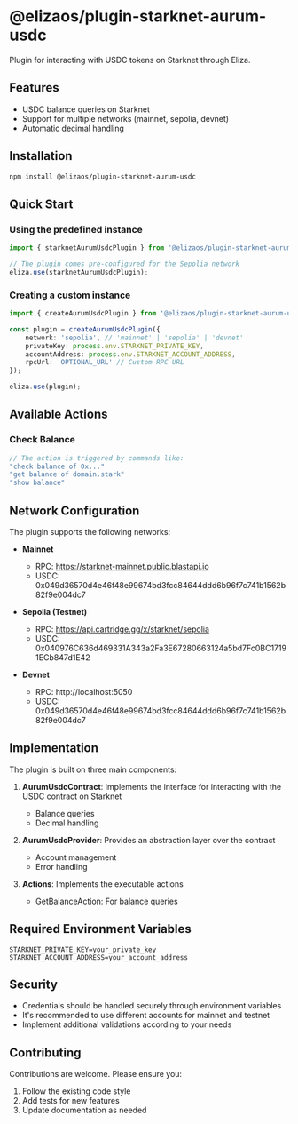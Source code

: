 # @elizaos/plugin-starknet-aurum-usdc

Plugin for interacting with USDC tokens on Starknet through Eliza.

## Features

- USDC balance queries on Starknet
- Support for multiple networks (mainnet, sepolia, devnet)
- Automatic decimal handling

## Installation

```bash
npm install @elizaos/plugin-starknet-aurum-usdc
```

## Quick Start

### Using the predefined instance

```typescript
import { starknetAurumUsdcPlugin } from '@elizaos/plugin-starknet-aurum-usdc';

// The plugin comes pre-configured for the Sepolia network
eliza.use(starknetAurumUsdcPlugin);
```

### Creating a custom instance

```typescript
import { createAurumUsdcPlugin } from '@elizaos/plugin-starknet-aurum-usdc';

const plugin = createAurumUsdcPlugin({
    network: 'sepolia', // 'mainnet' | 'sepolia' | 'devnet'
    privateKey: process.env.STARKNET_PRIVATE_KEY,
    accountAddress: process.env.STARKNET_ACCOUNT_ADDRESS,
    rpcUrl: 'OPTIONAL_URL' // Custom RPC URL
});

eliza.use(plugin);
```

## Available Actions

### Check Balance

```typescript
// The action is triggered by commands like:
"check balance of 0x..."
"get balance of domain.stark"
"show balance"
```

## Network Configuration

The plugin supports the following networks:

- **Mainnet**
  - RPC: https://starknet-mainnet.public.blastapi.io
  - USDC: 0x049d36570d4e46f48e99674bd3fcc84644ddd6b96f7c741b1562b82f9e004dc7

- **Sepolia (Testnet)**
  - RPC: https://api.cartridge.gg/x/starknet/sepolia
  - USDC: 0x040976C636d469331A343a2Fa3E67280663124a5bd7Fc0BC17191ECb847d1E42

- **Devnet**
  - RPC: http://localhost:5050
  - USDC: 0x049d36570d4e46f48e99674bd3fcc84644ddd6b96f7c741b1562b82f9e004dc7

## Implementation

The plugin is built on three main components:

1. **AurumUsdcContract**: Implements the interface for interacting with the USDC contract on Starknet
   - Balance queries
   - Decimal handling

2. **AurumUsdcProvider**: Provides an abstraction layer over the contract
   - Account management
   - Error handling

3. **Actions**: Implements the executable actions
   - GetBalanceAction: For balance queries

## Required Environment Variables

```env
STARKNET_PRIVATE_KEY=your_private_key
STARKNET_ACCOUNT_ADDRESS=your_account_address
```

## Security

- Credentials should be handled securely through environment variables
- It's recommended to use different accounts for mainnet and testnet
- Implement additional validations according to your needs

## Contributing

Contributions are welcome. Please ensure you:

1. Follow the existing code style
2. Add tests for new features
3. Update documentation as needed
